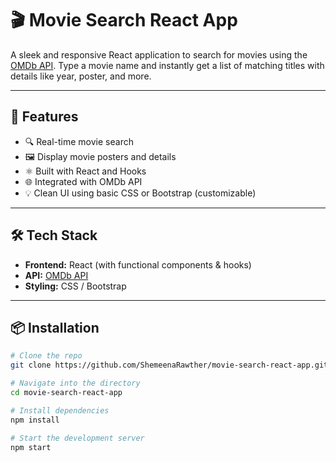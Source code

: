 # 🎬 Movie Search React App

A sleek and responsive React application to search for movies using the [OMDb API](http://www.omdbapi.com/). Type a movie name and instantly get a list of matching titles with details like year, poster, and more.

---

## 🚀 Features

- 🔍 Real-time movie search
- 🖼️ Display movie posters and details
- ⚛️ Built with React and Hooks
- 🌐 Integrated with OMDb API
- 💡 Clean UI using basic CSS or Bootstrap (customizable)

---

## 🛠️ Tech Stack

- **Frontend:** React (with functional components & hooks)
- **API:** [OMDb API](http://www.omdbapi.com/)
- **Styling:** CSS / Bootstrap

---
## 📦 Installation

```bash
# Clone the repo
git clone https://github.com/ShemeenaRawther/movie-search-react-app.git

# Navigate into the directory
cd movie-search-react-app

# Install dependencies
npm install

# Start the development server
npm start

